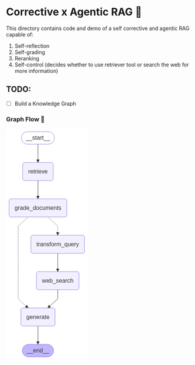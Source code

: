 # Corrective x Agentic RAG 🤖

This directory contains code and demo of a self corrective and agentic RAG capable of:
1. Self-reflection
2. Self-grading
3. Reranking
3. Self-control (decides whether to use retriever tool or search the web for more information)

## TODO:
- [ ] Build a Knowledge Graph


### Graph Flow 🎯
![RAG-Agent workflow](./static/graph_flow.png)